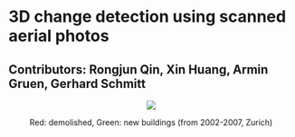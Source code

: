 # 3D change detection using scanned aerial photos
## Contributors: Rongjun Qin, Xin Huang, Armin Gruen, Gerhard Schmitt  
<p align="center"><img src="https://user-images.githubusercontent.com/32317924/125026187-0de53f80-e052-11eb-9863-dcca47f4310e.png"></p> 
<p align="center"> Red: demolished, Green: new buildings (from 2002-2007, Zurich)</p>
